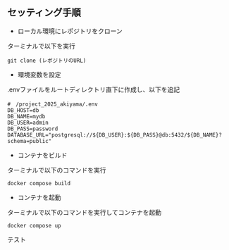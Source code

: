 
## セッティング手順

- ローカル環境にレポジトリをクローン
<p>ターミナルで以下を実行</p>

```
git clone (レポジトリのURL)
```

- 環境変数を設定
<p>.envファイルをルートディレクトリ直下に作成し、以下を追記</p>

```
#　/project_2025_akiyama/.env
DB_HOST=db
DB_NAME=mydb
DB_USER=admin
DB_PASS=password
DATABASE_URL="postgresql://${DB_USER}:${DB_PASS}@db:5432/${DB_NAME}?schema=public"
```

- コンテナをビルド
<p> ターミナルで以下のコマンドを実行</p>

```
docker compose build
```

- コンテナを起動
<p> ターミナルで以下のコマンドを実行してコンテナを起動</p>

```
docker compose up
```

テスト